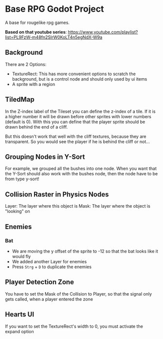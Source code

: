 # Base RPG Godot Project 
A base for rougelike rpg games.

**Based on that youtube series**: https://www.youtube.com/playlist?list=PL9FzW-m48fn2SlrW0KoLT4n5egNdX-W9a

## Background

There are 2 Options:
* TextureRect: This has more convenient options to scratch the background, but is a control node
 and should only used by ui items
* A sprite with a region

## TiledMap
In the Z-index label of the Tileset you can define the z-index of a tile. If it is a higher number it will be drawn before other sprites with lower numbers (default is 0). With this you can define that the player sprite should be drawn behind the end of a cliff.

But this doesn't work that well with the cliff textures, because they are transparent. So you would see the player if he is behind the cliff or not...

## Grouping Nodes in Y-Sort

For example, we grouped all the bushes into one node. When you want that the Y-Sort should also work with 
the bushes node, then the node have to be from type y-sort!

## Collision Raster in Physics Nodes

Layer: The layer where this object is
Mask: The layer where the object is "looking" on 

## Enemies

### Bat

* We are moving the y offset of the sprite to -12 so that the bat looks like it would fly
* We added another Layer for enemies 
* Press `Strg` + `D` to duplicate the enemies 

## Player Detection Zone

You have to set the Mask of the Collision to Player, so that the signal only gets called, when a player entered the zone

## Hearts UI

If you want to set the TextureRect's width to 0, you must activate the expand option